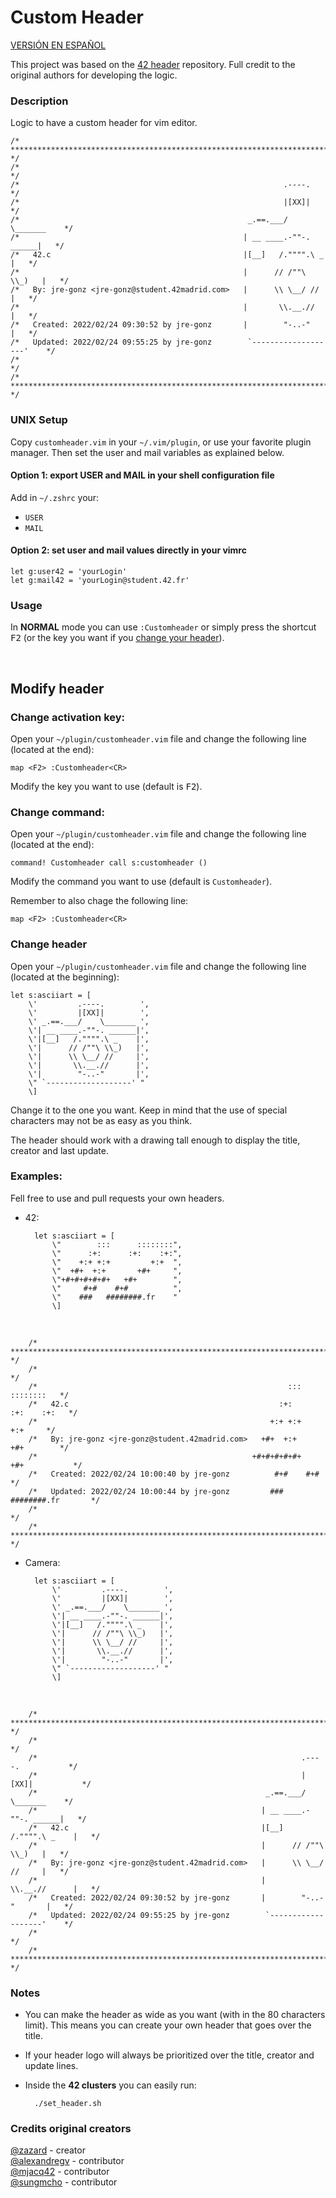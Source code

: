 # Custom Header

[VERSIÓN EN ESPAÑOL](./README.es.md)

This project was based on the [42 header](https://github.com/42Paris/42header) repository. Full credit to the original authors for developing the logic.

### **Description**

Logic to have a custom header for vim editor.


	/* ************************************************************************** */
	/*                                                                            */
	/*                                                           .----.           */
	/*                                                           |[XX]|           */
	/*                                                   _.==.___/    \_______    */
	/*                                                  | __ ____.-""-. ______|   */
	/*   42.c                                           |[__]   /."""".\ _    |   */
	/*                                                  |      // /""\ \\_)   |   */
	/*   By: jre-gonz <jre-gonz@student.42madrid.com>   |      \\ \__/ //     |   */
	/*                                                  |       \\.__.//      |   */
	/*   Created: 2022/02/24 09:30:52 by jre-gonz       |        "-..-"       |   */
	/*   Updated: 2022/02/24 09:55:25 by jre-gonz        `-------------------'    */
	/*                                                                            */
	/* ************************************************************************** */


### **UNIX Setup**

Copy `customheader.vim` in your `~/.vim/plugin`, or use your favorite plugin
manager. Then set the user and mail variables as explained below.

#### Option 1: export USER and MAIL in your shell configuration file

Add in `~/.zshrc` your:

+ `USER`
+ `MAIL`

#### Option 2: set user and mail values directly in your vimrc

```vim
let g:user42 = 'yourLogin'
let g:mail42 = 'yourLogin@student.42.fr'
```

### **Usage**

In **NORMAL** mode you can use `:Customheader` or simply press the shortcut <kbd>F2</kbd> (or the key you want if you [change your header](#Modify-header)).

<br>

## **Modify header**

### **Change activation key**:
Open your `~/plugin/customheader.vim` file and change the following line (located at the end):

	map <F2> :Customheader<CR>

Modify the key you want to use (default is <kbd>F2</kbd>).


### **Change command**:
Open your `~/plugin/customheader.vim` file and change the following line (located at the end):

	command! Customheader call s:customheader ()

Modify the command you want to use (default is `Customheader`).

Remember to also chage the following line:

	map <F2> :Customheader<CR>


### **Change header**
Open your `~/plugin/customheader.vim` file and change the following line (located at the beginning):

	let s:asciiart = [
		\'         .----.        ',
		\'         |[XX]|        ',
		\' _.==.___/    \_______ ',
		\'| __ ____.-""-. ______|',
		\'|[__]   /."""".\ _    |',
		\'|      // /""\ \\_)   |',
		\'|      \\ \__/ //     |',
		\'|       \\.__.//      |',
		\'|        "-..-"       |',
		\" `-------------------' "
		\]

Change it to the one you want. Keep in mind that the use of special characters may not be as easy as you think.

The header should work with a drawing tall enough to display the title, creator and last update.

### **Examples**:
Fell free to use and pull requests your own headers.

- 42:

		let s:asciiart = [
			\"        :::      ::::::::",
			\"      :+:      :+:    :+:",
			\"    +:+ +:+         +:+  ",
			\"  +#+  +:+       +#+     ",
			\"+#+#+#+#+#+   +#+        ",
			\"     #+#    #+#          ",
			\"    ###   ########.fr    "
			\]
<br>

		/* ************************************************************************** */
		/*                                                                            */
		/*                                                        :::      ::::::::   */
		/*   42.c                                               :+:      :+:    :+:   */
		/*                                                    +:+ +:+         +:+     */
		/*   By: jre-gonz <jre-gonz@student.42madrid.com>   +#+  +:+       +#+        */
		/*                                                +#+#+#+#+#+   +#+           */
		/*   Created: 2022/02/24 10:00:40 by jre-gonz          #+#    #+#             */
		/*   Updated: 2022/02/24 10:00:44 by jre-gonz         ###   ########.fr       */
		/*                                                                            */
		/* ************************************************************************** */

- Camera:

		let s:asciiart = [
			\'         .----.        ',
			\'         |[XX]|        ',
			\' _.==.___/    \_______ ',
			\'| __ ____.-""-. ______|',
			\'|[__]   /."""".\ _    |',
			\'|      // /""\ \\_)   |',
			\'|      \\ \__/ //     |',
			\'|       \\.__.//      |',
			\'|        "-..-"       |',
			\" `-------------------' "
			\]
<br>

		/* ************************************************************************** */
		/*                                                                            */
		/*                                                           .----.           */
		/*                                                           |[XX]|           */
		/*                                                   _.==.___/    \_______    */
		/*                                                  | __ ____.-""-. ______|   */
		/*   42.c                                           |[__]   /."""".\ _    |   */
		/*                                                  |      // /""\ \\_)   |   */
		/*   By: jre-gonz <jre-gonz@student.42madrid.com>   |      \\ \__/ //     |   */
		/*                                                  |       \\.__.//      |   */
		/*   Created: 2022/02/24 09:30:52 by jre-gonz       |        "-..-"       |   */
		/*   Updated: 2022/02/24 09:55:25 by jre-gonz        `-------------------'    */
		/*                                                                            */
		/* ************************************************************************** */


### **Notes**

- You can make the header as wide as you want (with in the 80 characters limit). This means you can create your own header that goes over the title.

- If your header logo will always be prioritized over the title, creator and update lines.

- Inside the **42 clusters** you can easily run:

		./set_header.sh

### **Credits original creators**

[@zazard](https://github.com/zazard) - creator  
[@alexandregv](https://github.com/alexandregv) - contributor  
[@mjacq42](https://github.com/mjacq42) - contributor  
[@sungmcho](https://github.com/lordtomi0325) - contributor  

